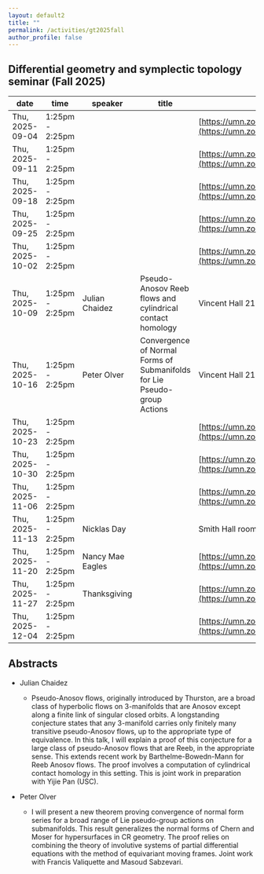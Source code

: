 ```yaml
---
layout: default2
title: ""
permalink: /activities/gt2025fall
author_profile: false
---
```


## Differential geometry and symplectic topology seminar (Fall 2025)

| date           | time            | speaker       | title | location |
| -------------- | --------------- | ------------- | ----- | -------- |
| Thu, 2025-09-04 | 1:25pm - 2:25pm |               |       |[https://umn.zoom.us/j/92113794726](https://umn.zoom.us/j/92113794726) |
| Thu, 2025-09-11 | 1:25pm - 2:25pm |               |       |[https://umn.zoom.us/j/92113794726](https://umn.zoom.us/j/92113794726) |
| Thu, 2025-09-18 | 1:25pm - 2:25pm |               |       |[https://umn.zoom.us/j/92113794726](https://umn.zoom.us/j/92113794726) |
| Thu, 2025-09-25 | 1:25pm - 2:25pm |               |       |[https://umn.zoom.us/j/92113794726](https://umn.zoom.us/j/92113794726) |
| Thu, 2025-10-02 | 1:25pm - 2:25pm |               |       |[https://umn.zoom.us/j/92113794726](https://umn.zoom.us/j/92113794726) |
| Thu, 2025-10-09 | 1:25pm - 2:25pm | Julian Chaidez | Pseudo-Anosov Reeb flows and cylindrical contact homology   | Vincent Hall 215 |
| Thu, 2025-10-16 | 1:25pm - 2:25pm |      Peter Olver         |    Convergence of Normal Forms of Submanifolds for Lie Pseudo-group Actions   | Vincent Hall 215 |
| Thu, 2025-10-23 | 1:25pm - 2:25pm |               |       |[https://umn.zoom.us/j/92113794726](https://umn.zoom.us/j/92113794726) |
| Thu, 2025-10-30 | 1:25pm - 2:25pm |               |       |[https://umn.zoom.us/j/92113794726](https://umn.zoom.us/j/92113794726) |
| Thu, 2025-11-06 | 1:25pm - 2:25pm |               |       |[https://umn.zoom.us/j/92113794726](https://umn.zoom.us/j/92113794726) |
| Thu, 2025-11-13 | 1:25pm - 2:25pm |  Nicklas Day      |      |  Smith Hall room 231 |
| Thu, 2025-11-20 | 1:25pm - 2:25pm |  Nancy Mae Eagles |       |[https://umn.zoom.us/j/92113794726](https://umn.zoom.us/j/92113794726) |
| Thu, 2025-11-27 | 1:25pm - 2:25pm | Thanksgiving  |       |[https://umn.zoom.us/j/92113794726](https://umn.zoom.us/j/92113794726) |
| Thu, 2025-12-04 | 1:25pm - 2:25pm |               |       |[https://umn.zoom.us/j/92113794726](https://umn.zoom.us/j/92113794726) |

## Abstracts

- Julian Chaidez

  - Pseudo-Anosov flows, originally introduced by Thurston, are a broad class of hyperbolic flows on 3-manifolds that are Anosov except along a finite link of singular closed orbits. A longstanding conjecture states that any 3-manifold carries only finitely many transitive pseudo-Anosov flows, up to the appropriate type of equivalence. In this talk, I will explain a proof of this conjecture for a large class of pseudo-Anosov flows that are Reeb, in the appropriate sense. This extends recent work by Barthelme-Bowedn-Mann for Reeb Anosov flows. The proof involves a computation of cylindrical contact homology in this setting. This is joint work in preparation with Yijie Pan (USC).

- Peter Olver

  - I will present a new theorem proving convergence of normal form series for a broad range of Lie pseudo-group actions on submanifolds.  This result generalizes the normal forms of Chern and Moser for hypersurfaces in CR geometry.  The proof relies on combining the theory of involutive systems of partial differential equations with the method of equivariant moving frames.  Joint work with Francis Valiquette and Masoud Sabzevari. 

